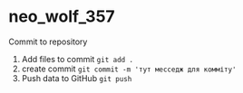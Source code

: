 # neo_wolf_357


Commit to repository
1) Add files to commit
```git add .```
2) create commit
```git commit -m 'тут месседж для комміту'```
3) Push data to GitHub
```git push```